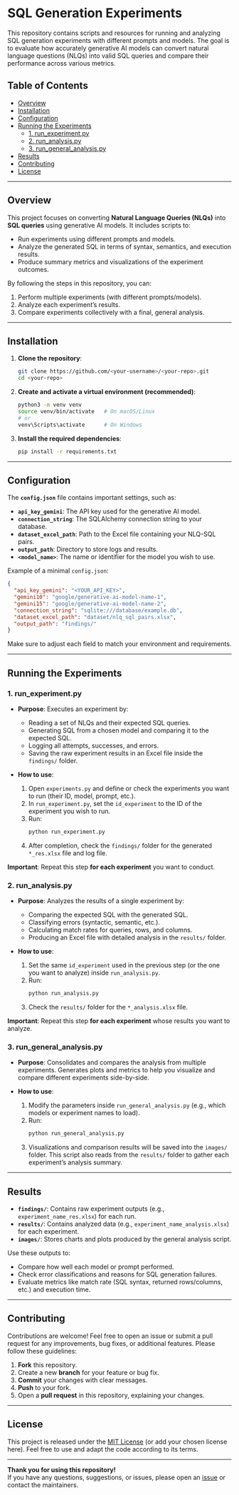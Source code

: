 # SQL Generation Experiments

This repository contains scripts and resources for running and analyzing SQL generation experiments with different prompts and models. The goal is to evaluate how accurately generative AI models can convert natural language questions (NLQs) into valid SQL queries and compare their performance across various metrics.

## Table of Contents
- [Overview](#overview)
- [Installation](#installation)
- [Configuration](#configuration)
- [Running the Experiments](#running-the-experiments)
  - [1. run_experiment.py](#1-run_experimentpy)
  - [2. run_analysis.py](#2-run_analysispy)
  - [3. run_general_analysis.py](#3-run_general_analysispy)
- [Results](#results)
- [Contributing](#contributing)
- [License](#license)

---

## Overview
This project focuses on converting **Natural Language Queries (NLQs)** into **SQL queries** using generative AI models. It includes scripts to:
- Run experiments using different prompts and models.
- Analyze the generated SQL in terms of syntax, semantics, and execution results.
- Produce summary metrics and visualizations of the experiment outcomes.

By following the steps in this repository, you can:
1. Perform multiple experiments (with different prompts/models).
2. Analyze each experiment’s results.
3. Compare experiments collectively with a final, general analysis.

---

## Installation
1. **Clone the repository**:
   ```sh
   git clone https://github.com/<your-username>/<your-repo>.git
   cd <your-repo>
   ```
2. **Create and activate a virtual environment (recommended)**:
   ```sh
   python3 -m venv venv
   source venv/bin/activate   # On macOS/Linux
   # or
   venv\Scripts\activate      # On Windows
   ```
3. **Install the required dependencies**:
   ```sh
   pip install -r requirements.txt
   ```

---

## Configuration
The **`config.json`** file contains important settings, such as:
- **`api_key_gemini`**: The API key used for the generative AI model.
- **`connection_string`**: The SQLAlchemy connection string to your database.
- **`dataset_excel_path`**: Path to the Excel file containing your NLQ-SQL pairs.
- **`output_path`**: Directory to store logs and results.
- **`<model_name>`**: The name or identifier for the model you wish to use.

Example of a minimal `config.json`:
```json
{
  "api_key_gemini": "<YOUR_API_KEY>",
  "gemini10": "google/generative-ai-model-name-1",
  "gemini15": "google/generative-ai-model-name-2",
  "connection_string": "sqlite:///database/example.db",
  "dataset_excel_path": "dataset/nlq_sql_pairs.xlsx",
  "output_path": "findings/"
}
```
Make sure to adjust each field to match your environment and requirements.

---

## Running the Experiments

### 1. run_experiment.py
- **Purpose**: Executes an experiment by:
  - Reading a set of NLQs and their expected SQL queries.
  - Generating SQL from a chosen model and comparing it to the expected SQL.
  - Logging all attempts, successes, and errors.
  - Saving the raw experiment results in an Excel file inside the `findings/` folder.

- **How to use**:
  1. Open `experiments.py` and define or check the experiments you want to run (their ID, model, prompt, etc.).
  2. In `run_experiment.py`, set the `id_experiment` to the ID of the experiment you wish to run.
  3. Run:
     ```sh
     python run_experiment.py
     ```
  4. After completion, check the `findings/` folder for the generated `*_res.xlsx` file and log file.

**Important**: Repeat this step **for each experiment** you want to conduct.

### 2. run_analysis.py
- **Purpose**: Analyzes the results of a single experiment by:
  - Comparing the expected SQL with the generated SQL.
  - Classifying errors (syntactic, semantic, etc.).
  - Calculating match rates for queries, rows, and columns.
  - Producing an Excel file with detailed analysis in the `results/` folder.

- **How to use**:
  1. Set the same `id_experiment` used in the previous step (or the one you want to analyze) inside `run_analysis.py`.
  2. Run:
     ```sh
     python run_analysis.py
     ```
  3. Check the `results/` folder for the `*_analysis.xlsx` file.

**Important**: Repeat this step **for each experiment** whose results you want to analyze.

### 3. run_general_analysis.py
- **Purpose**: Consolidates and compares the analysis from multiple experiments. Generates plots and metrics to help you visualize and compare different experiments side-by-side.

- **How to use**:
  1. Modify the parameters inside `run_general_analysis.py` (e.g., which models or experiment names to load).
  2. Run:
     ```sh
     python run_general_analysis.py
     ```
  3. Visualizations and comparison results will be saved into the `images/` folder. This script also reads from the `results/` folder to gather each experiment’s analysis summary.

---

## Results
- **`findings/`**: Contains raw experiment outputs (e.g., `experiment_name_res.xlsx`) for each run.
- **`results/`**: Contains analyzed data (e.g., `experiment_name_analysis.xlsx`) for each experiment.
- **`images/`**: Stores charts and plots produced by the general analysis script.

Use these outputs to:
- Compare how well each model or prompt performed.
- Check error classifications and reasons for SQL generation failures.
- Evaluate metrics like match rate (SQL syntax, returned rows/columns, etc.) and execution time.

---

## Contributing
Contributions are welcome! Feel free to open an issue or submit a pull request for any improvements, bug fixes, or additional features. Please follow these guidelines:
1. **Fork** this repository.
2. Create a new **branch** for your feature or bug fix.
3. **Commit** your changes with clear messages.
4. **Push** to your fork.
5. Open a **pull request** in this repository, explaining your changes.

---

## License
This project is released under the [MIT License](LICENSE) (or add your chosen license here). Feel free to use and adapt the code according to its terms.

---

**Thank you for using this repository!**  
If you have any questions, suggestions, or issues, please open an [issue](https://github.com/<your-username>/<your-repo>/issues) or contact the maintainers.
```
